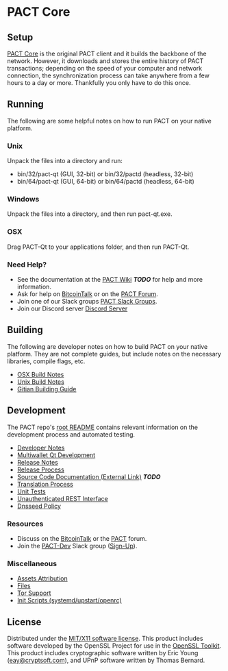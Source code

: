 PACT Core
=====================

Setup
---------------------
[PACT Core](http://pact.org/wallet) is the original PACT client and it builds the backbone of the network. However, it downloads and stores the entire history of PACT transactions; depending on the speed of your computer and network connection, the synchronization process can take anywhere from a few hours to a day or more. Thankfully you only have to do this once.

Running
---------------------
The following are some helpful notes on how to run PACT on your native platform.

### Unix

Unpack the files into a directory and run:

- bin/32/pact-qt (GUI, 32-bit) or bin/32/pactd (headless, 32-bit)
- bin/64/pact-qt (GUI, 64-bit) or bin/64/pactd (headless, 64-bit)

### Windows

Unpack the files into a directory, and then run pact-qt.exe.

### OSX

Drag PACT-Qt to your applications folder, and then run PACT-Qt.

### Need Help?

* See the documentation at the [PACT Wiki](https://en.bitcoin.it/wiki/Main_Page) ***TODO***
for help and more information.
* Ask for help on [BitcoinTalk](https://bitcointalk.org/index.php?topic=1262920.0) or on the [PACT Forum](http://forum.pact.org/).
* Join one of our Slack groups [PACT Slack Groups](https://pact.org/slack-logins/).
* Join our Discord server [Discord Server](https://discord.gg/dTRhamf)

Building
---------------------
The following are developer notes on how to build PACT on your native platform. They are not complete guides, but include notes on the necessary libraries, compile flags, etc.

- [OSX Build Notes](build-osx.md)
- [Unix Build Notes](build-unix.md)
- [Gitian Building Guide](gitian-building.md)

Development
---------------------
The PACT repo's [root README](https://github.com/pactproject/PACT/blob/master/README.md) contains relevant information on the development process and automated testing.

- [Developer Notes](developer-notes.md)
- [Multiwallet Qt Development](multiwallet-qt.md)
- [Release Notes](release-notes.md)
- [Release Process](release-process.md)
- [Source Code Documentation (External Link)](https://dev.visucore.com/bitcoin/doxygen/) ***TODO***
- [Translation Process](translation_process.md)
- [Unit Tests](unit-tests.md)
- [Unauthenticated REST Interface](REST-interface.md)
- [Dnsseed Policy](dnsseed-policy.md)

### Resources

* Discuss on the [BitcoinTalk](https://bitcointalk.org/index.php?topic=1262920.0) or the [PACT](http://forum.pact.org/) forum.
* Join the [PACT-Dev](https://pact-dev.slack.com/) Slack group ([Sign-Up](https://pact-dev.herokuapp.com/)).

### Miscellaneous
- [Assets Attribution](assets-attribution.md)
- [Files](files.md)
- [Tor Support](tor.md)
- [Init Scripts (systemd/upstart/openrc)](init.md)

License
---------------------
Distributed under the [MIT/X11 software license](http://www.opensource.org/licenses/mit-license.php).
This product includes software developed by the OpenSSL Project for use in the [OpenSSL Toolkit](https://www.openssl.org/). This product includes
cryptographic software written by Eric Young ([eay@cryptsoft.com](mailto:eay@cryptsoft.com)), and UPnP software written by Thomas Bernard.
